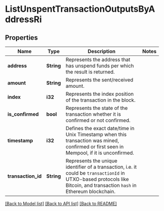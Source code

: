 # ListUnspentTransactionOutputsByAddressRi

## Properties

Name | Type | Description | Notes
------------ | ------------- | ------------- | -------------
**address** | **String** | Represents the address that has unspend funds per which the result is returned. | 
**amount** | **String** | Represents the sent/received amount. | 
**index** | **i32** | Represents the index position of the transaction in the block. | 
**is_confirmed** | **bool** | Represents the state of the transaction whether it is confirmed or not confirmed. | 
**timestamp** | **i32** | Defines the exact date/time in Unix Timestamp when this transaction was mined, confirmed or first seen in Mempool, if it is unconfirmed. | 
**transaction_id** | **String** | Represents the unique identifier of a transaction, i.e. it could be `transactionId` in UTXO-based protocols like Bitcoin, and transaction `hash` in Ethereum blockchain. | 

[[Back to Model list]](../README.md#documentation-for-models) [[Back to API list]](../README.md#documentation-for-api-endpoints) [[Back to README]](../README.md)


